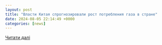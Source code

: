 ```yaml
---
layout: post
title: "Власти Китая спрогнозировали рост потребления газа в стране"
date: 2024-08-05 22:14:49 +0000
categories: [news]
---
```


[Читати далі](https://www.trud.ru/article/05-08-2024/1637501_vlasti_kitaja_sprognozirovali_rost_potreblenija_gaza_v_strane.html)
